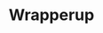 ---
title: Wrapperup
github: https://github.com/Wrapperup
mode: dark
transition: 1s
score: 42.0
archetype:
- GIF
---